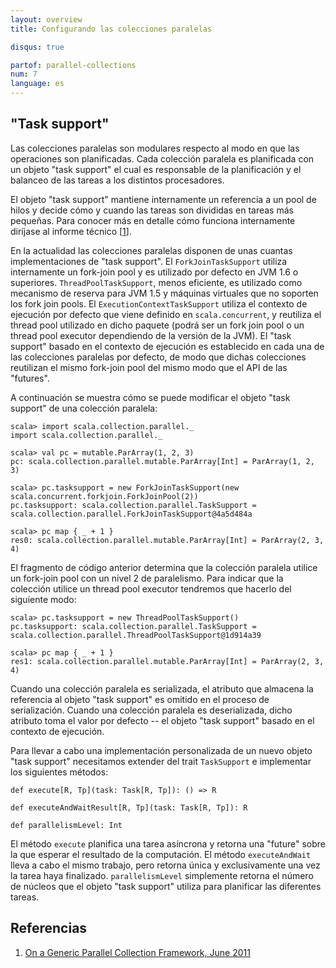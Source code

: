 ```yaml
---
layout: overview
title: Configurando las colecciones paralelas

disqus: true

partof: parallel-collections
num: 7
language: es
---
```


## "Task support"

Las colecciones paralelas son modulares respecto al modo en que las operaciones 
son planificadas. Cada colección paralela es planificada con un objeto "task support"
el cual es responsable de la planificación y el balanceo de las tareas a los
distintos procesadores.

El objeto "task support" mantiene internamente un referencia a un pool de hilos y decide
cómo y cuando las tareas son divididas en tareas más pequeñas. Para conocer más en detalle
cómo funciona internamente diríjase al informe técnico \[[1][1]\].

En la actualidad las colecciones paralelas disponen de unas cuantas implementaciones de 
"task support". El `ForkJoinTaskSupport` utiliza internamente un fork-join pool y es utilizado
por defecto en JVM 1.6 o superiores. `ThreadPoolTaskSupport`, menos eficiente, es utilizado como
mecanismo de reserva para JVM 1.5 y máquinas virtuales que no soporten los fork join pools. El
`ExecutionContextTaskSupport` utiliza el contexto de ejecución por defecto que viene definido
en `scala.concurrent`, y reutiliza el thread pool utilizado en dicho paquete (podrá ser un fork
join pool o un thread pool executor dependiendo de la versión de la JVM). El "task support" basado
en el contexto de ejecución es establecido en cada una de las colecciones paralelas por defecto, de modo
que dichas colecciones reutilizan el mismo fork-join pool del mismo modo que el API de las "futures".

A continuación se muestra cómo se puede modificar el objeto "task support" de una colección paralela:

    scala> import scala.collection.parallel._
    import scala.collection.parallel._
    
    scala> val pc = mutable.ParArray(1, 2, 3)
    pc: scala.collection.parallel.mutable.ParArray[Int] = ParArray(1, 2, 3)
    
    scala> pc.tasksupport = new ForkJoinTaskSupport(new scala.concurrent.forkjoin.ForkJoinPool(2))
    pc.tasksupport: scala.collection.parallel.TaskSupport = scala.collection.parallel.ForkJoinTaskSupport@4a5d484a
    
    scala> pc map { _ + 1 }
    res0: scala.collection.parallel.mutable.ParArray[Int] = ParArray(2, 3, 4)

El fragmento de código anterior determina que la colección paralela utilice un fork-join pool con un nivel 2 de
paralelismo. Para indicar que la colección utilice un thread pool executor tendremos que hacerlo del siguiente modo:

    scala> pc.tasksupport = new ThreadPoolTaskSupport()
    pc.tasksupport: scala.collection.parallel.TaskSupport = scala.collection.parallel.ThreadPoolTaskSupport@1d914a39
    
    scala> pc map { _ + 1 }
    res1: scala.collection.parallel.mutable.ParArray[Int] = ParArray(2, 3, 4)

Cuando una colección paralela es serializada, el atributo que almacena la referencia
al objeto "task support" es omitido en el proceso de serialización. Cuando una colección
paralela es deserializada, dicho atributo toma el valor por defecto -- el objeto "task support"
basado en el contexto de ejecución.

Para llevar a cabo una implementación personalizada de un nuevo objeto "task support" necesitamos
extender del trait `TaskSupport` e implementar los siguientes métodos:

    def execute[R, Tp](task: Task[R, Tp]): () => R
    
    def executeAndWaitResult[R, Tp](task: Task[R, Tp]): R
    
    def parallelismLevel: Int

El método `execute` planifica una tarea asíncrona y retorna una "future" sobre la que
esperar el resultado de la computación. El método `executeAndWait` lleva a cabo el mismo
trabajo, pero retorna única y exclusivamente una vez la tarea haya finalizado. `parallelismLevel`
simplemente retorna el número de núcleos que el objeto "task support" utiliza para planificar
las diferentes tareas.


## Referencias

1. [On a Generic Parallel Collection Framework, June 2011][1]

  [1]: http://infoscience.epfl.ch/record/165523/files/techrep.pdf "parallel-collections"
